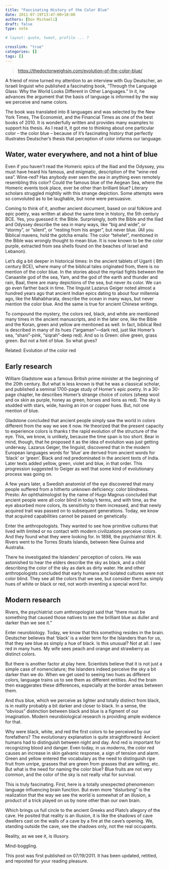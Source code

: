 ```yaml
---
title: "Fascinating History of the Color Blue"
date: 2011-07-19T13:47:00+10:00
authors: [Dov Michaeli]
draft: false
type: note

# layout: quote, tweet, profile ... ?

crosslink: "true"
categories: []
tags: []
---
```


> https://thedoctorweighsin.com/evolution-of-the-color-blue/

A friend of mine turned my attention to an interview with Guy Deutscher, an Israeli linguist who published a fascinating book, “Through the Language Glass: Why the World Looks Different in Other Languages.” In it, he advances the argument that the basis of language is informed by the way we perceive and name colors.

The book was translated into 8 languages and was selected by the New York Times, The Economist, and the Financial Times as one of the best books of 2010. It is wonderfully written and provides many examples to support his thesis. As I read it, it got me to thinking about one particular color – the color blue – because of it’s fascinating history that perfectly illustrates Deutscher’s thesis that perception of color informs our language.

 

## Water, water everywhere, and not a hint of blue
Even if you haven’t read the Homeric epics of the Iliad and the Odyssey, you must have heard his famous, and enigmatic, description of the “wine-red sea”. Wine-red? Has anybody ever seen the sea in anything even remotely resembling this color? Could the famous blue of the Aegean Sea, where the Homeric events took place, ever be other than brilliant blue? Literary scholars struggled mightily with this strange depiction. Some attempts were so convoluted as to be laughable, but none were persuasive.

Coming to think of it, another ancient document, based on oral folklore and epic poetry, was written at about the same time in history, the 5th century BCE. Yes, you guessed it: the Bible. Surprisingly, both the Bible and the Iliad and Odyssey describe the sea in many ways, like “big and wide”, or “stormy”, or “silent”, or “resting from his anger”, but never blue. (All you Biblical mavens, hold the gotcha emails: The color “tehelet”, mentioned in the Bible was wrongly thought to mean blue. It is now known to be the color purple, extracted from sea shells found on the beaches of Israel and Lebanon).

Let’s dig a bit deeper in historical times: In the ancient tablets of Ugarit ( 8th century BCE), where many of the biblical tales originated from, there is no mention of the color blue. In the stories about the myriad fights between the Canaanite god of the sea, Yam, and the god of the earth and thunder and rain, Baal, there are many depictions of the sea, but never its color. We can go even farther back in time. The linguist Lazarus Geiger noted almost a hundred years ago that ancient Indian epics dating to about four millennia ago, like the Mahabharata, describe the ocean in many ways, but never mention the color blue. And the same is true for ancient Chinese writings.

To compound the mystery, the colors red, black, and white are mentioned many times in the ancient manuscripts, and in the later one, like the Bible and the Koran, green and yellow are mentioned as well. In fact, biblical Red is described in many of its hues (“argaman”—dark red, just like Homer’s sea, “shani”-pink, “siqrah”-deep red). And so is Green: olive green, grass green. But not a hint of blue. So what gives?

Related: Evolution of the color red
 

## Early research
William Gladstone was a famous British prime minister at the beginning of the 20th century. But what is less known is that he was a classical scholar, and published a seminal 1700-page study of Homer’s epic poetry. In a 30-page chapter, he describes Homer’s strange choice of colors (sheep wool and ox skin as purple, honey as green, horses and lions as red). The sky is studded with stars, wide, having an iron or copper hues. But, not one mention of blue.

Gladstone concluded that ancient people simply saw the world in colors different from the way we see it now. He theorized that the present capacity to experience colors is thanks t the rapid evolution of the structure of the eye. This, we know, is unlikely, because the time span is too short. Bear in mind, though, that he proposed it as the idea of evolution was just getting underway. Lazarus Geiger, the linguist, discovered that in the modern European languages words for ‘blue’ are derived from ancient words for ‘black’ or ‘green’. Black and red predominated in the ancient texts of India. Later texts added yellow, green, violet and blue, in that order. This progression suggested to Geiger as well that some kind of evolutionary process was going on.

A few years later, a Swedish anatomist of the eye discovered that many people suffered from a hitherto unknown deficiency: color blindness. Presto: An ophthalmologist by the name of Hugo Magnus concluded that ancient people were all color blind in today’s terms, and with time, as the eye absorbed more colors, its sensitivity to them increased, and that newly acquired trait was passed on to subsequent generations. Today, we know that acquired capabilities cannot be passed on genetically.

Enter the anthropologists. They wanted to see how primitive cultures that lived with limited or no contact with modern civilizations perceive colors. And they found what they were looking for. In 1898, the psychiatrist W.H. R. Rivers went to the Torres Straits Islands, between New Guinea and Australia.

There he investigated the Islanders’ perception of colors. He was astonished to hear the elders describe the sky as black, and a child describing the color of the sky as dark as dirty water. He and other anthropologists concluded that early humans and isolated cultures were not color blind. They see all the colors that we see, but consider them as simply hues of white or black or red, not worth inventing a special word for.

 

## Modern research
Rivers, the psychiatrist cum anthropologist said that “there must be something that caused those natives to see the brilliant blue as duller and darker than we see it.”

Enter neurobiology. Today, we know that this something resides in the brain. Deutscher believes that ‘black’ is a wider term for the Islanders than for us, that they see blue as simply a hue of black. Is this unusual? Not at all. I see red in many hues. My wife sees peach and orange and strawberry as distinct colors.

But there is another factor at play here. Scientists believe that it is not just a simple case of nomenclature; the Islanders indeed perceive the sky a bit darker than we do. When we get used to seeing two hues as different colors, language trains us to see them as different entities. And the brain then exaggerates these differences, especially at the border areas between them.

And thus blue, which we perceive as lighter and totally distinct from black, is in reality probably a bit darker and closer to black. In a sense, the “obvious” distinction between black and blue is a figment of our imagination. Modern neurobiological research is providing ample evidence for that.

Why were black, white, and red the first colors to be perceived by our forefathers? The evolutionary explanation is quite straightforward: Ancient humans had to distinguish between night and day. And red is important for recognizing blood and danger. Even today, in us moderns, the color red causes an increase in skin galvanic response, a sign of tension and alarm. Green and yellow entered the vocabulary as the need to distinguish ripe fruit from unripe, grasses that are green from grasses that are wilting, etc. But what is the need for naming the color blue? Blue fruits are not very common, and the color of the sky is not really vital for survival.

This is truly fascinating. First, here is a totally unexpected phenomenon: language influencing brain function. But even more “disturbing” is the realization that the way we see the world is somewhat of an illusion, a product of a trick played on us by none other than our own brain.

Which brings us full circle to the ancient Greeks and Plato’s allegory of the cave. He posited that reality is an illusion, it is like the shadows of cave dwellers cast on the walls of a cave by a fire at the cave’s opening. We, standing outside the cave, see the shadows only, not the real occupants.

Reality, as we see it, is illusory.

Mind-boggling.

This post was first published on 07/19/2011. It has been updated, retitled, and reposted for your reading pleasure.